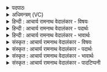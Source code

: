 <details><summary>पदपाठः</summary>

ए꣣षः꣢। वा꣣जी꣢। हि꣣तः꣢। नृ꣡भिः꣢꣯। वि꣣श्ववि꣢त्। वि꣣श्व। वि꣢त्। म꣡नसः꣢꣯। प꣡तिः꣢꣯। अ꣡व्य꣢꣯म्। वा꣡र꣢꣯म्। वि। धा꣣वति। १२८०।
</details>

<details><summary>अधिमन्त्रम् (VC)</summary>

- पवमानः सोमः
- प्रियमेध आङ्गिरसः
- गायत्री
- षड्जः
</details>

<details><summary>हिन्दी : आचार्य रामनाथ वेदालंकार - विषयः</summary>

प्रथम मन्त्र में परमात्मा और जीवात्मा का विषय वर्णित है।
</details>

<details><summary>हिन्दी : आचार्य रामनाथ वेदालंकार - पदार्थः</summary>

पदार्थान्वयभाषाः -  (वाजी) बलवान् और (नृभिः हितः) मनुष्यों द्वारा अन्तःकरण में धारण किया गया (विश्ववित्) सर्वज्ञ,सर्वान्तर्यामी, (मनसः पतिः) मन का अधीश्वर (एषः) यह सोम परमेश्वर (अव्यम्) अविनश्वर, (वारम्) वरणीय जीवात्मा के पास (वि धावति) शीघ्रता से पहुँचता है ॥१॥
</details>

<details><summary>हिन्दी : आचार्य रामनाथ वेदालंकार - भावार्थः</summary>

भावार्थभाषाः -  जैसे पिता प्यारे पुत्र के पास पहुँचता है,वैसे ही परमात्मा जीवात्मा के पास प्रेम से पहुँचता है ॥१॥
</details>

<details><summary>संस्कृत : आचार्य रामनाथ वेदालंकार - विषयः</summary>

तत्रादौ परमात्मजीवात्मविषयमाह।
</details>

<details><summary>संस्कृत : आचार्य रामनाथ वेदालंकार - पदार्थः</summary>

पदार्थान्वयभाषाः -  (वाजी) बलवान्, (नृभिः हितः) मनुष्यैरन्तःकरणे धृतः, (विश्ववित्) सर्वज्ञः सर्वान्तर्यामी, (मनसः पतिः) मनसः अधीश्वरः (एषः) अयं सोमः परमेश्वरः (अव्यम्) अव्ययम् अविनश्वरम् (वारम्) वरणीयं जीवात्मानम् (वि धावति) सद्यो गच्छति ॥१॥
</details>

<details><summary>संस्कृत : आचार्य रामनाथ वेदालंकार - भावार्थः</summary>

भावार्थभाषाः -  यथा पिता प्रियं पुत्रं प्रति गच्छति तथा परमात्मा जीवात्मानं प्रेम्णा प्राप्नोति ॥१॥
</details>

<details><summary>संस्कृत : आचार्य रामनाथ वेदालंकार - पादटिप्पनी</summary>

टिप्पणी:   १. ऋ० ९।२८।१,‘अव्यो॒ वारं॒’ इति भेदः।
</details>